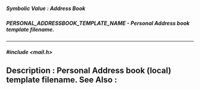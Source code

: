 ##### Symbolic Value : Address Book
##### PERSONAL_ADDRESSBOOK_TEMPLATE_NAME - Personal Address book template filename.
---
##### #include <mail.h>
**Description :**
Personal Address book (local) template filename.
**See Also :**
[](D:/md_files/.md)
---
